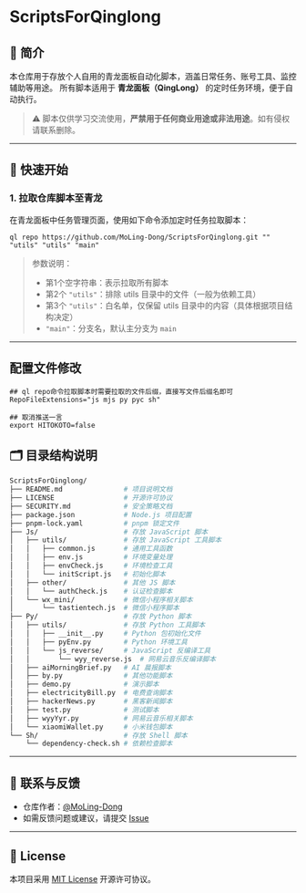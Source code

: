 # ScriptsForQinglong

## 📘 简介

本仓库用于存放个人自用的青龙面板自动化脚本，涵盖日常任务、账号工具、监控辅助等用途。
所有脚本适用于 **青龙面板（QingLong）** 的定时任务环境，便于自动执行。

> ⚠️ 脚本仅供学习交流使用，**严禁用于任何商业用途或非法用途**。如有侵权请联系删除。

---

## 🚀 快速开始

### 1. 拉取仓库脚本至青龙

在青龙面板中任务管理页面，使用如下命令添加定时任务拉取脚本：

```shell
ql repo https://github.com/MoLing-Dong/ScriptsForQinglong.git "" "utils" "utils" "main"
```

> 参数说明：
>
> * 第1个空字符串：表示拉取所有脚本
> * 第2个 `"utils"`：排除 utils 目录中的文件（一般为依赖工具）
> * 第3个 `"utils"`：白名单，仅保留 utils 目录中的内容（具体根据项目结构决定）
> * `"main"`：分支名，默认主分支为 `main`

---

## 配置文件修改

```shell
## ql repo命令拉取脚本时需要拉取的文件后缀，直接写文件后缀名即可
RepoFileExtensions="js mjs py pyc sh"

## 取消推送一言
export HITOKOTO=false
```

## 🗂️ 目录结构说明

```bash
ScriptsForQinglong/
├── README.md               # 项目说明文档
├── LICENSE                 # 开源许可协议
├── SECURITY.md             # 安全策略文档
├── package.json            # Node.js 项目配置
├── pnpm-lock.yaml          # pnpm 锁定文件
├── Js/                     # 存放 JavaScript 脚本
│   ├── utils/              # 存放 JavaScript 工具脚本
│   │   ├── common.js       # 通用工具函数
│   │   ├── env.js          # 环境变量处理
│   │   ├── envCheck.js     # 环境检查工具
│   │   └── initScript.js   # 初始化脚本
│   ├── other/              # 其他 JS 脚本
│   │   └── authCheck.js    # 认证检查脚本
│   └── wx_mini/            # 微信小程序相关脚本
│       └── tastientech.js  # 微信小程序脚本
├── Py/                     # 存放 Python 脚本
│   ├── utils/              # 存放 Python 工具脚本
│   │   ├── __init__.py     # Python 包初始化文件
│   │   ├── pyEnv.py        # Python 环境工具
│   │   └── js_reverse/     # JavaScript 反编译工具
│   │       └── wyy_reverse.js  # 网易云音乐反编译脚本
│   ├── aiMorningBrief.py   # AI 晨报脚本
│   ├── by.py               # 其他功能脚本
│   ├── demo.py             # 演示脚本
│   ├── electricityBill.py  # 电费查询脚本
│   ├── hackerNews.py       # 黑客新闻脚本
│   ├── test.py             # 测试脚本
│   ├── wyyYyr.py           # 网易云音乐相关脚本
│   └── xiaomiWallet.py     # 小米钱包脚本
└── Sh/                     # 存放 Shell 脚本
    └── dependency-check.sh # 依赖检查脚本
```

---

## 📮 联系与反馈

* 仓库作者：[@MoLing-Dong](https://github.com/MoLing-Dong)
* 如需反馈问题或建议，请提交 [Issue](https://github.com/MoLing-Dong/ScriptsForQinglong/issues)

---

## 📄 License

本项目采用 [MIT License](https://opensource.org/licenses/MIT) 开源许可协议。
